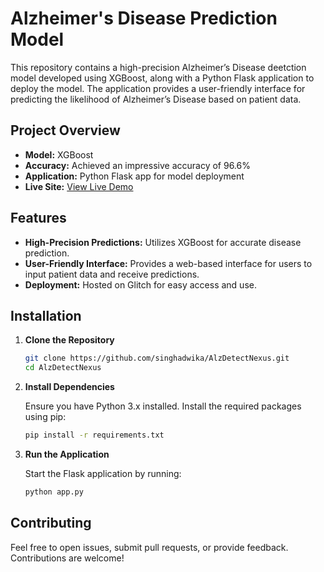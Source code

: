 # Alzheimer's Disease Prediction Model

This repository contains a high-precision Alzheimer’s Disease deetction model developed using XGBoost, along with a Python Flask application to deploy the model. The application provides a user-friendly interface for predicting the likelihood of Alzheimer’s Disease based on patient data.

## Project Overview

- **Model:** XGBoost
- **Accuracy:** Achieved an impressive accuracy of 96.6%
- **Application:** Python Flask app for model deployment
- **Live Site:** [View Live Demo](https://alzheimer-disease-prediction.glitch.me/)

## Features

- **High-Precision Predictions:** Utilizes XGBoost for accurate disease prediction.
- **User-Friendly Interface:** Provides a web-based interface for users to input patient data and receive predictions.
- **Deployment:** Hosted on Glitch for easy access and use.

## Installation

1. **Clone the Repository**

    ```bash
    git clone https://github.com/singhadwika/AlzDetectNexus.git
    cd AlzDetectNexus
    ```

2. **Install Dependencies**

    Ensure you have Python 3.x installed. Install the required packages using pip:

    ```bash
    pip install -r requirements.txt
    ```

3. **Run the Application**

    Start the Flask application by running:

    ```bash
    python app.py
    ```

## Contributing

Feel free to open issues, submit pull requests, or provide feedback. Contributions are welcome!

